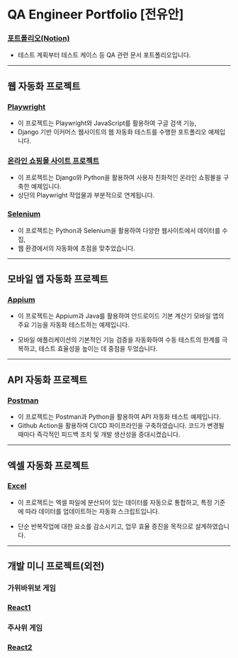 # QA Engineer Portfolio [전유안]

### [포트폴리오(Notion)](https://www.notion.so/QA-Engineer-Portfolio-26cc3816da3e804b956cee8b2f3a4c09)
- 테스트 계획부터 테스트 케이스 등 QA 관련 문서 포트폴리오입니다.
---

## 웹 자동화 프로젝트


### [Playwright](https://github.com/euuuuuuan/qa-automation-playwright)

- 이 프로젝트는 Playwright와 JavaScript를 활용하여 구글 검색 기능,
- Django 기반 이커머스 웹사이트의 웹 자동화 테스트를 수행한 포트폴리오 예제입니다.


### [온라인 쇼핑몰 사이트 프로젝트](https://github.com/euuuuuuan/qa-e-commerce-site-django)

- 이 프로젝트는 Django와 Python을 활용하여 사용자 친화적인 온라인 쇼핑몰을 구축한 예제입니다.
- 상단의 Playwright 작업물과 부분적으로 연계됩니다.


### [Selenium](https://github.com/euuuuuuan/dynamic-web-scraping-selenium)

- 이 프로젝트는 Python과 Selenium을 활용하여 다양한 웹사이트에서 데이터를 수집,
- 웹 환경에서의 자동화에 초점을 맞추었습니다.

---


## 모바일 앱 자동화 프로젝트


### [Appium](https://github.com/euuuuuuan/qa-automation-appium)

- 이 프로젝트는 Appium과 Java를 활용하여 안드로이드 기본 계산기 모바일 앱의 주요 기능을 자동화 테스트하는 예제입니다.

- 모바일 애플리케이션의 기본적인 기능 검증을 자동화하여 수동 테스트의 한계를 극복하고, 테스트 효율성을 높이는 데 중점을 두었습니다.


---

## API 자동화 프로젝트

### [Postman](https://github.com/euuuuuuan/postman-api-automation)

- 이 프로젝트는 Postman과 Python을 활용하여 API 자동화 테스트 예제입니다.
- Github Action을 활용하여 CI/CD 파이프라인을 구축하였습니다. 코드가 변경될 때마다 즉각적인 피드백 조치 및 개발 생산성을 증대시켰습니다.

---

## 엑셀 자동화 프로젝트

### [Excel](https://github.com/euuuuuuan/excel-data-automation)

- 이 프로젝트는 엑셀 파일에 분산되어 있는 데이터를 자동으로 통합하고, 특정 기준에 따라 데이터를 업데이트하는 자동화 스크립트입니다.

- 단순 반복작업에 대한 요소를 감소시키고, 업무 효율 증진을 목적으로 설계하였습니다.


---

## 개발 미니 프로젝트(외전)

### 가위바위보 게임
### [React1](https://github.com/euuuuuuan/react-rock-scissor-paper)

### 주사위 게임
### [React2](https://github.com/euuuuuuan/react-dice-game)


